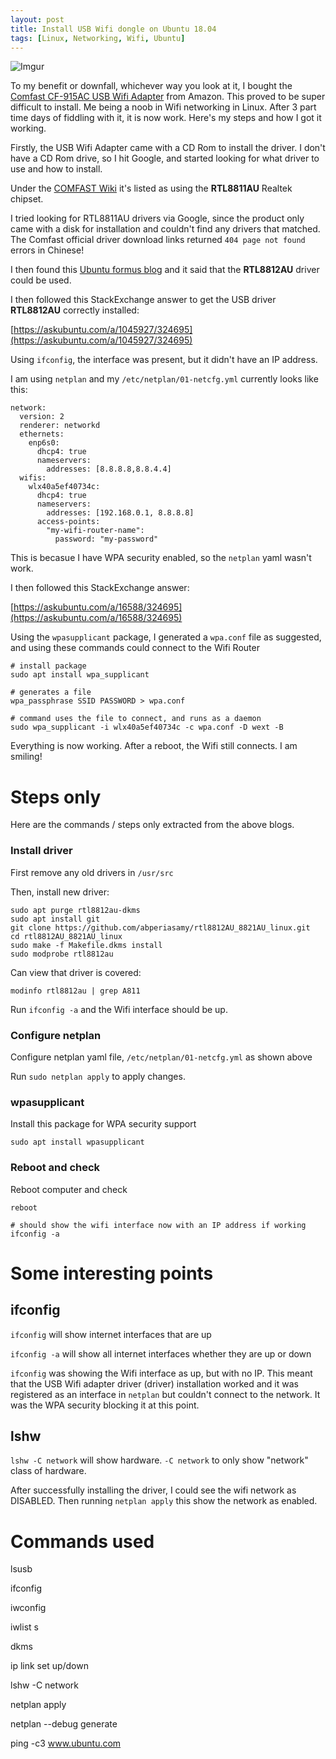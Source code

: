 ```yaml
---
layout: post
title: Install USB Wifi dongle on Ubuntu 18.04
tags: [Linux, Networking, Wifi, Ubuntu]
---
```


![Imgur](https://i.imgur.com/Ixs418w.jpg)

To my benefit or downfall, whichever way you look at it, I bought the [Comfast CF-915AC USB Wifi Adapter](https://www.amazon.com/gp/product/B078MJB351/) from Amazon. This proved to be super difficult to install. Me being a noob in Wifi networking in Linux. After 3 part time days of fiddling with it, it is now work. Here's my steps and how I got it working.

Firstly, the USB Wifi Adapter came with a CD Rom to install the driver. I don't have a CD Rom drive, so I hit Google, and started looking for what driver to use and how to install.

Under the [COMFAST Wiki](https://wikidevi.com/wiki/COMFAST) it's listed as using the **RTL8811AU** Realtek chipset.

I tried looking for RTL8811AU drivers via Google, since the product only came with a disk for installation and couldn't find any drivers that matched. The Comfast official driver download links returned `404 page not found` errors in Chinese!

I then found this [Ubuntu formus blog](https://ubuntuforums.org/showthread.php?t=2375603) and it said that the **RTL8812AU** driver could be used.

I then followed this StackExchange answer to get the USB driver **RTL8812AU** correctly installed:

[https://askubuntu.com/a/1045927/324695](https://askubuntu.com/a/1045927/324695)

Using `ifconfig`, the interface was present, but it didn't have an IP address.

I am using `netplan` and my `/etc/netplan/01-netcfg.yml` currently looks like this:

```
network:
  version: 2
  renderer: networkd
  ethernets:
    enp6s0:
      dhcp4: true
      nameservers:
        addresses: [8.8.8.8,8.8.4.4]
  wifis:
    wlx40a5ef40734c:
      dhcp4: true
      nameservers:
        addresses: [192.168.0.1, 8.8.8.8]
      access-points:
        "my-wifi-router-name":
          password: "my-password"
```

This is becasue I have WPA security enabled, so the `netplan` yaml wasn't work.

I then followed this StackExchange answer:

[https://askubuntu.com/a/16588/324695](https://askubuntu.com/a/16588/324695)

Using the `wpasupplicant` package, I generated a `wpa.conf` file as suggested, and using these commands could connect to the Wifi Router

```
# install package
sudo apt install wpa_supplicant

# generates a file
wpa_passphrase SSID PASSWORD > wpa.conf

# command uses the file to connect, and runs as a daemon
sudo wpa_supplicant -i wlx40a5ef40734c -c wpa.conf -D wext -B
```

Everything is now working. After a reboot, the Wifi still connects. I am smiling!

# Steps only

Here are the commands / steps only extracted from the above blogs.

### Install driver

First remove any old drivers in `/usr/src`

Then, install new driver:

```
sudo apt purge rtl8812au-dkms
sudo apt install git
git clone https://github.com/abperiasamy/rtl8812AU_8821AU_linux.git
cd rtl8812AU_8821AU_linux
sudo make -f Makefile.dkms install
sudo modprobe rtl8812au
```

Can view that driver is covered:

```
modinfo rtl8812au | grep A811
```

Run `ifconfig -a` and the Wifi interface should be up.

### Configure netplan

Configure netplan yaml file, `/etc/netplan/01-netcfg.yml` as shown above

Run `sudo netplan apply` to apply changes.

### wpasupplicant

Install this package for WPA security support

```
sudo apt install wpasupplicant
```

### Reboot and check

Reboot computer and check

```
reboot

# should show the wifi interface now with an IP address if working
ifconfig -a
```

# Some interesting points

## ifconfig

`ifconfig` will show internet interfaces that are up

`ifconfig -a` will show all internet interfaces whether they are up or down

`ifconfig` was showing the Wifi interface as up, but with no IP. This meant that the USB Wifi adapter driver (driver) installation worked and it was registered as an interface in `netplan` but couldn't connect to the network. It was the WPA security blocking it at this point.

## lshw

`lshw -C network` will show hardware. `-C network` to only show "network" class of hardware.

After successfully installing the driver, I could see the wifi network as DISABLED. Then running `netplan apply` this show the network as enabled.


# Commands used

lsusb

ifconfig

iwconfig

iwlist <interface> s

dkms

ip link set <interface> up/down

lshw -C network

netplan apply

netplan --debug generate

ping -c3 www.ubuntu.com
